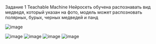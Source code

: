 Задание 1 Teachable Machine
Нейросеть обучена распознавать вид медведя, который указан на фото, модель может распозновать полярных, бурых, черных медведей и панд

![image](https://user-images.githubusercontent.com/118428632/230006505-57849fee-85c9-4472-862e-5b50e94d1fff.png)


![image](https://user-images.githubusercontent.com/118428632/230006578-440694c1-8963-487e-9403-1b5ed8237004.png)
![image](https://user-images.githubusercontent.com/118428632/230006721-9c439066-fdb1-492d-a8f5-aedb09273aad.png)
![image](https://user-images.githubusercontent.com/118428632/230006831-0752f082-b612-428e-938a-d9e72f5b8247.png)
![image](https://user-images.githubusercontent.com/118428632/230006933-72ee40b9-9018-4570-923e-aa9ff36406d1.png)
